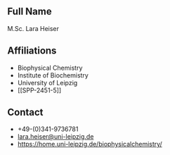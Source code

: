 ## Full Name
M.Sc. Lara Heiser

## Affiliations
- Biophysical Chemistry
- Institute of Biochemistry
- University of Leipzig
- [[SPP-2451-5]]
## Contact
- +49-(0)341-9736781
- lara.heiser@uni-leipzig.de
- https://home.uni-leipzig.de/biophysicalchemistry/
